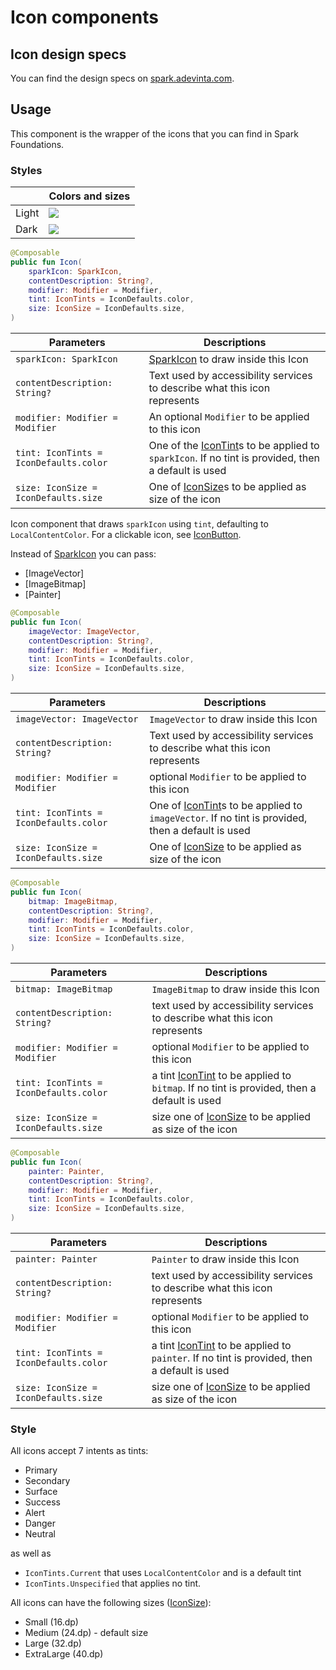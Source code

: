 # Icon components

## Icon design specs

You can find the design specs on [spark.adevinta.com](https://spark.adevinta.com/1186e1705/p/11373f-icon/b/80bf01).

## Usage

This component is the wrapper of the icons that you can find in Spark Foundations.

### Styles

|       | Colors and sizes                                                                                                                                               |
|-------|----------------------------------------------------------------------------------------------------------------------------------------------------------------|
| Light | ![](../../../../../../../../../spark-screenshot-testing/src/test/snapshots/images/com.adevinta.spark_PreviewScreenshotTests_preview_tests_icon_icon_light.png) |
| Dark  | ![](../../../../../../../../../spark-screenshot-testing/src/test/snapshots/images/com.adevinta.spark_PreviewScreenshotTests_preview_tests_icon_icon_dark.png)  |

```kotlin
@Composable
public fun Icon(
    sparkIcon: SparkIcon,
    contentDescription: String?,
    modifier: Modifier = Modifier,
    tint: IconTints = IconDefaults.color,
    size: IconSize = IconDefaults.size,
)
```

| Parameters                             | Descriptions                                                                                                                       |
|----------------------------------------|------------------------------------------------------------------------------------------------------------------------------------|
| `sparkIcon: SparkIcon`                 | [SparkIcon](../../../../../../../../../spark-icons/src/main/kotlin/com/adevinta/spark/icons/SparkIcon.kt) to draw inside this Icon |
| `contentDescription: String?`          | Text used by accessibility services to describe what this icon represents                                                          |
| `modifier: Modifier = Modifier`        | An optional `Modifier` to be applied to this icon                                                                                  |                                                                                                                     |
| `tint: IconTints = IconDefaults.color` | One of the [IconTint](IconTints.kt)s to be applied to `sparkIcon`. If no tint is provided, then a default is used                  |
| `size: IconSize = IconDefaults.size`   | One of [IconSize](IconDefaults.kt)s to be applied as size of the icon                                                              |

Icon component that draws `sparkIcon` using `tint`, defaulting to `LocalContentColor`. For a
clickable icon, see [IconButton](IconButton.kt).

Instead of [SparkIcon](../../../../../../../../../spark-icons/src/main/kotlin/com/adevinta/spark/icons/SparkIcon.kt) you can pass:
- [ImageVector]
- [ImageBitmap]
- [Painter]

```kotlin
@Composable
public fun Icon(
    imageVector: ImageVector,
    contentDescription: String?,
    modifier: Modifier = Modifier,
    tint: IconTints = IconDefaults.color,
    size: IconSize = IconDefaults.size,
)
```

| Parameters                             | Descriptions                                                                                                    |
|----------------------------------------|-----------------------------------------------------------------------------------------------------------------|
| `imageVector: ImageVector`             | `ImageVector` to draw inside this Icon                                                                          |
| `contentDescription: String?`          | Text used by accessibility services to describe what this icon represents                                       |
| `modifier: Modifier = Modifier`        | optional `Modifier` to be applied to this icon                                                                  |                                                                                                                     |
| `tint: IconTints = IconDefaults.color` | One of [IconTint](IconTints.kt)s to be applied to `imageVector`. If no tint is provided, then a default is used |
| `size: IconSize = IconDefaults.size`   | One of [IconSize](IconDefaults.kt)  to be applied as size of the icon                                           |

```kotlin
@Composable
public fun Icon(
    bitmap: ImageBitmap,
    contentDescription: String?,
    modifier: Modifier = Modifier,
    tint: IconTints = IconDefaults.color,
    size: IconSize = IconDefaults.size,
)
```

| Parameters                             | Descriptions                                                                                              |
|----------------------------------------|-----------------------------------------------------------------------------------------------------------|
| `bitmap: ImageBitmap`                  | `ImageBitmap` to draw inside this Icon                                                                    |
| `contentDescription: String?`          | text used by accessibility services to describe what this icon represents                                 |
| `modifier: Modifier = Modifier`        | optional `Modifier` to be applied to this icon                                                            |                                                                                                                     |
| `tint: IconTints = IconDefaults.color` | a tint [IconTint](IconTints.kt) to be applied to `bitmap`. If no tint is provided, then a default is used |
| `size: IconSize = IconDefaults.size`   | size one of [IconSize](IconDefaults.kt) to be applied as size of the icon                                 |

```kotlin
@Composable
public fun Icon(
    painter: Painter,
    contentDescription: String?,
    modifier: Modifier = Modifier,
    tint: IconTints = IconDefaults.color,
    size: IconSize = IconDefaults.size,
)
```

| Parameters                             | Descriptions                                                                                               |
|----------------------------------------|------------------------------------------------------------------------------------------------------------|
| `painter: Painter`                     | `Painter` to draw inside this Icon                                                                         |
| `contentDescription: String?`          | text used by accessibility services to describe what this icon represents                                  |
| `modifier: Modifier = Modifier`        | optional `Modifier` to be applied to this icon                                                             |                                                                                                                     |
| `tint: IconTints = IconDefaults.color` | a tint [IconTint](IconTints.kt) to be applied to `painter`. If no tint is provided, then a default is used |
| `size: IconSize = IconDefaults.size`   | size one of [IconSize](IconDefaults.kt) to be applied as size of the icon                                  |


### Style

All icons accept 7 intents as tints:
- Primary
- Secondary
- Surface
- Success
- Alert
- Danger
- Neutral

as well as 
- `IconTints.Current` that uses `LocalContentColor` and is a default tint 
- `IconTints.Unspecified` that applies no tint.

All icons can have the following sizes ([IconSize](IconDefaults.kt)):
- Small (16.dp)
- Medium (24.dp) - default size
- Large (32.dp)
- ExtraLarge (40.dp)